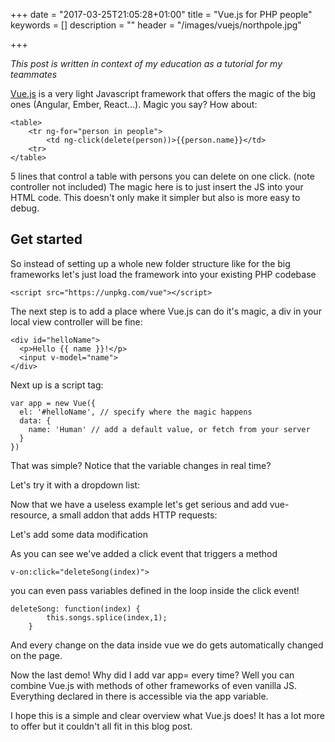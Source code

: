 +++
date = "2017-03-25T21:05:28+01:00"
title = "Vue.js for PHP people"
keywords = []
description = ""
header = "/images/vuejs/northpole.jpg"

+++

*This post is written in context of my education as a tutorial for my teammates*

[Vue.js](http://vuejs.org) is a very light Javascript framework that offers the magic of the big ones (Angular, Ember, React...). Magic you say? How about:
```
<table>
    <tr ng-for="person in people">
        <td ng-click(delete(person))>{{person.name}}</td>
    <tr>
</table>
```
5 lines that control a table with persons you can delete on one click. (note controller not included) The magic here is to just insert the JS into your HTML code. This doesn't only make it simpler but also is more easy to debug.

## Get started
So instead of setting up a whole new folder structure like for the big frameworks let's just load the framework into your existing PHP codebase
```
<script src="https://unpkg.com/vue"></script>
```

The next step is to add a place where Vue.js can do it's magic, a div in your local view controller will be fine:
```
<div id="helloName">
  <p>Hello {{ name }}!</p>
  <input v-model="name">
</div>
```
Next up is a script tag:
```
var app = new Vue({
  el: '#helloName', // specify where the magic happens
  data: {
    name: 'Human' // add a default value, or fetch from your server
  }
})
```
<script async src="//jsfiddle.net/75rxkb8g/embed/"></script>

That was simple? Notice that the variable changes in real time?

Let's try it with a dropdown list:
<script async src="//jsfiddle.net/19kt2wvu/1/embed/"></script>

Now that we have a useless example let's get serious and add vue-resource, a small addon that adds HTTP requests:
<script async src="//jsfiddle.net/rj2gLn9x/3/embed/"></script>

Let's add some data modification
<script async src="//jsfiddle.net/sj486ps6/1/embed/"></script>
As you can see we've added a click event that triggers a method
```
v-on:click="deleteSong(index)">
```
you can even pass variables defined in the loop inside the click event!
```
deleteSong: function(index) {
    	this.songs.splice(index,1);
    }
```
And every change on the data inside vue we do gets automatically changed on the page.

Now the last demo! Why did I add var app= every time? Well you can combine Vue.js with methods of other frameworks of even vanilla JS. Everything declared in there is accessible via the app variable.
<script async src="//jsfiddle.net/ovhgdrr9/1/embed/"></script>


I hope this is a simple and clear overview what Vue.js does! It has a lot more to offer but it couldn't all fit in this blog post. 